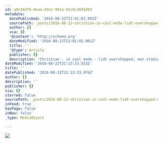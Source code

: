 ```yaml
---
id: a8c34df6-8eaa-43e2-9b1a-93c8c3693d93
metadata:
  datePublished: '2016-08-22T22:01:02.901Z'
  sourcePath: _posts/2016-08-22-christian-in-cool-mode-lidt-overshopped-men-stadig-cool.md
  author: []
  via: {}
  '@context': 'http://schema.org'
  dateModified: '2016-08-22T22:01:02.901Z'
  title: ''
  '@type': Article
  publisher: {}
  description: 'Christian - in cool mode - lidt overshopped, men stadig cool'
dateModified: '2016-08-22T22:13:33.533Z'
title: ''
datePublished: '2016-08-22T22:13:33.976Z'
author: []
description: ''
publisher: {}
via: {}
starred: false
sourcePath: _posts/2016-08-22-christian-in-cool-mode-lidt-overshopped-men-stadig-cool.md
inFeed: true
hasPage: false
inNav: false
_type: MediaObject

---
```

![](https://the-grid-user-content.s3-us-west-2.amazonaws.com/81cd01c8-5f55-46b2-b6df-20b2f72432ed.png)
